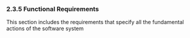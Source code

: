 ### 2.3.5 Functional Requirements

This section includes the requirements that specify all the fundamental actions of the software system
